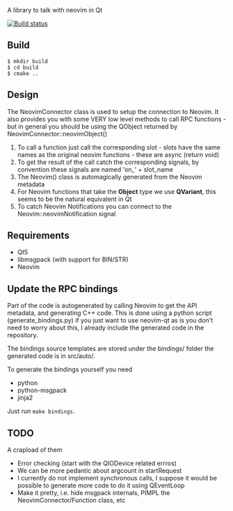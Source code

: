 
A library to talk with neovim in Qt

[![Build status](https://ci.appveyor.com/api/projects/status/c252f54mfjcuud8x?svg=true)](https://ci.appveyor.com/project/equalsraf/neovim-qt)

## Build

    $ mkdir build
    $ cd build
    $ cmake ..

## Design

The NeovimConnector class is used to setup the connection to Neovim. It also
provides you with some VERY low level methods to call RPC functions - but in general
you should be using the QObject returned by NeovimConnector::neovimObject()

1. To call a function just call the corresponding slot - slots 
   have the same names as the original neovim functions - 
   these are async (return void)
2. To get the result of the call catch the corresponding signals,
   by convention these signals are named 'on\_' + slot\_name
3. The Neovim() class is automagically generated from the Neovim
   metadata
5. For Neovim functions that take the **Object** type we use **QVariant**,
   this seems to be the natural equivalent in Qt
6. To catch Neovim Notifications  you can connect to the
   Neovim::neovimNotification signal

## Requirements

* Qt5
* libmsgpack (with support for BIN/STR)
* Neovim

## Update the RPC bindings

Part of the code is autogenerated by calling Neovim to get the API metadata,
and generating C++ code. This is done using a python script
(generate\_bindings.py) if you just want to use neovim-qt as is you don't need
to worry about this, I already include the generated code in the repository.

The bindings source templates are stored under the bindings/ folder the 
generated code is in src/auto/.

To generate the bindings yourself you need

- python
- python-msgpack
- jinja2

Just run `make bindings`.

## TODO

A crapload of them

* Error checking (start with the QIODevice related errros)
* We can be more pedantic about argcount in startRequest
* I currently do not implement synchronous calls, I suppose it
  would be possible to generate more code to do it using
  QEventLoop
* Make it pretty, i.e. hide msgpack internals, PIMPL the
  NeovimConnector/Function class, etc

